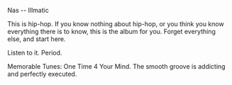 Nas -- Illmatic

This is hip-hop. If you know nothing about hip-hop, or you think you know everything there is to know, this is the album for you. Forget everything else, and start here.

Listen to it. Period.

Memorable Tunes: One Time 4 Your Mind. The smooth groove is addicting and perfectly executed.

